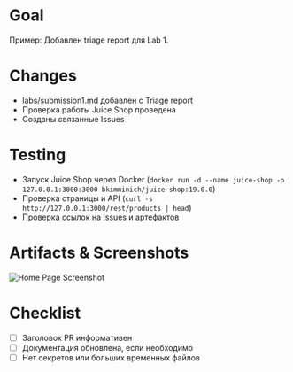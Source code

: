 # Goal
<!-- Опишите цель PR: что добавляется или исправляется -->
Пример: Добавлен triage report для Lab 1.

# Changes
<!-- Кратко перечислите основные изменения -->
- labs/submission1.md добавлен с Triage report
- Проверка работы Juice Shop проведена
- Созданы связанные Issues

# Testing
<!-- Опишите, как проверяли, что изменения работают -->
- Запуск Juice Shop через Docker (`docker run -d --name juice-shop -p 127.0.0.1:3000:3000 bkimminich/juice-shop:19.0.0`)
- Проверка страницы и API (`curl -s http://127.0.0.1:3000/rest/products | head`)
- Проверка ссылок на Issues и артефактов

# Artifacts & Screenshots
<!-- Вставьте скриншоты или ссылки на артефакты -->
![Home Page Screenshot](path/to/screenshot.png)

# Checklist
- [ ] Заголовок PR информативен
- [ ] Документация обновлена, если необходимо
- [ ] Нет секретов или больших временных файлов

